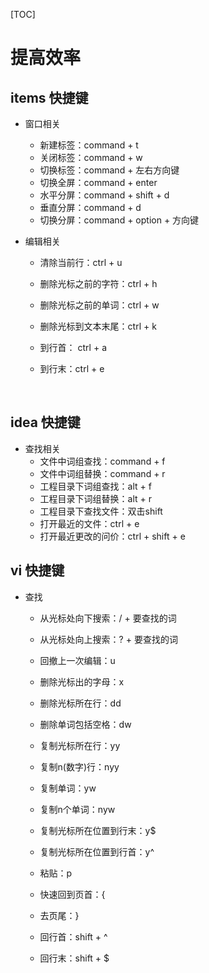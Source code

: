 [TOC]

# 提高效率

## items 快捷键	

-    窗口相关

     - 新建标签：command + t
     - 关闭标签：command + w
     - 切换标签：command +  左右方向键
     - 切换全屏：command + enter
     - 水平分屏：command + shift + d 
     - 垂直分屏：command + d 
     - 切换分屏：command + option + 方向键

- 编辑相关

   -  清除当前行：ctrl + u

   - 删除光标之前的字符：ctrl + h

   - 删除光标之前的单词：ctrl + w

   - 删除光标到文本末尾：ctrl + k

   - 到行首： ctrl + a

   - 到行末：ctrl + e

      ​

## idea 快捷键

- 查找相关
    - 文件中词组查找：command + f
    - 文件中词组替换：command + r
    - 工程目录下词组查找：alt + f
    - 工程目录下词组替换：alt + r
    - 工程目录下查找文件：双击shift 
    - 打开最近的文件：ctrl + e
    - 打开最近更改的问价：ctrl  +  shift + e

## vi 快捷键

-   查找

    - 从光标处向下搜索：/ + 要查找的词

    - 从光标处向上搜索：? + 要查找的词

    - 回撤上一次编辑：u 

    - 删除光标出的字母：x

    - 删除光标所在行：dd

    - 删除单词包括空格：dw

    - 复制光标所在行：yy

    - 复制n(数字)行：nyy

    - 复制单词：yw

    - 复制n个单词：nyw

    - 复制光标所在位置到行末：y$

    - 复制光标所在位置到行首：y^

    - 粘贴：p

    - 快速回到页首：{

    - 去页尾：}

    - 回行首：shift + ^

    - 回行末：shift + $

      ​